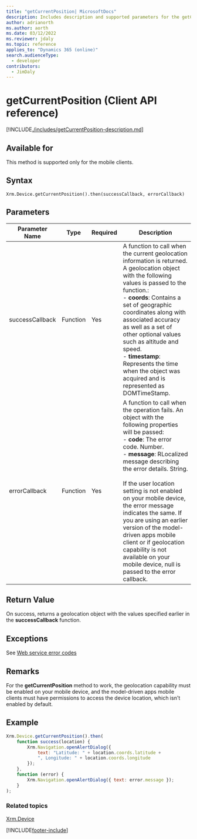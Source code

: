 ```yaml
---
title: "getCurrentPosition| MicrosoftDocs"
description: Includes description and supported parameters for the getCurrentPosition method.
author: adrianorth
ms.author: aorth
ms.date: 03/12/2022
ms.reviewer: jdaly
ms.topic: reference
applies_to: "Dynamics 365 (online)"
search.audienceType:
  - developer
contributors:
  - JimDaly
---
```


# getCurrentPosition (Client API reference)

[!INCLUDE[./includes/getCurrentPosition-description.md](./includes/getCurrentPosition-description.md)]

## Available for

This method is supported only for the mobile clients.

## Syntax

`Xrm.Device.getCurrentPosition().then(successCallback, errorCallback)`

## Parameters

| Parameter Name  | Type     | Required | Description                                                                                                                                                                                                                                                                                                                                                                                                                                                                                                                        |
| --------------- | -------- | -------- | ---------------------------------------------------------------------------------------------------------------------------------------------------------------------------------------------------------------------------------------------------------------------------------------------------------------------------------------------------------------------------------------------------------------------------------------------------------------------------------------------------------------------------------- |
| successCallback | Function | Yes      | A function to call when the current geolocation information is returned. A geolocation object with the following values is passed to the function.:<br/>- **coords**: Contains a set of geographic coordinates along with associated accuracy as well as a set of other optional values such as altitude and speed. <br/>- **timestamp**: Represents the time when the object was acquired and is represented as DOMTimeStamp.                                                                                                     |
| errorCallback   | Function | Yes      | A function to call when the operation fails. An object with the following properties will be passed: <br/>- **code**: The error code. Number. <br/>- **message**: RLocalized message describing the error details. String.<br/><br/>If the user location setting is not enabled on your mobile device, the error message indicates the same. If you are using an earlier version of the model-driven apps mobile client or if geolocation capability is not available on your mobile device, null is passed to the error callback. |

## Return Value

On success, returns a geolocation object with the values specified earlier in the **successCallback** function.

## Exceptions

See [Web service error codes](../../../../data-platform/reference/web-service-error-codes.md)

## Remarks

For the **getCurrentPosition** method to work, the geolocation capability must be enabled on your mobile device, and the model-driven apps mobile clients must have permissions to access the device location, which isn't enabled by default.

## Example

```JavaScript
Xrm.Device.getCurrentPosition().then(
    function success(location) {
        Xrm.Navigation.openAlertDialog({
            text: "Latitude: " + location.coords.latitude +
            ", Longitude: " + location.coords.longitude
        });
    },
    function (error) {
        Xrm.Navigation.openAlertDialog({ text: error.message });
    }
);
```

### Related topics

[Xrm.Device](../xrm-device.md)

[!INCLUDE[footer-include](../../../../../includes/footer-banner.md)]
